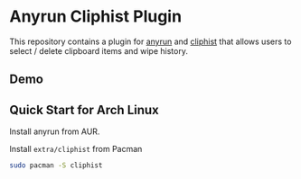 # Anyrun Cliphist Plugin

This repository contains a plugin for [anyrun](https://github.com/anyrun-org/anyrun) and [cliphist](https://github.com/aa11653/anyrun-cliphist-plugin) that allows users to select / delete clipboard items and wipe history.

## Demo

## Quick Start for Arch Linux

Install anyrun from AUR. 

Install `extra/cliphist` from Pacman
```bash
sudo pacman -S cliphist
```